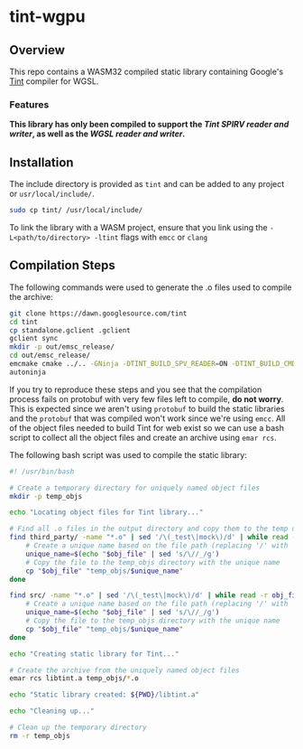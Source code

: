 # tint-wgpu

## Overview
This repo contains a WASM32 compiled static library containing Google's [Tint](https://dawn.googlesource.com/tint) compiler for WGSL.

### Features
**This library has only been compiled to support the *Tint SPIRV reader and writer*, as well as the *WGSL reader and writer*.**

## Installation
The include directory is provided as `tint` and can be added to any project or `usr/local/include/`.

```bash
sudo cp tint/ /usr/local/include/
```

To link the library with a WASM project, ensure that you link using the `-L<path/to/directory> -ltint` flags with `emcc` or `clang`

## Compilation Steps
The following commands were used to generate the .o files used to compile the archive:
```bash
git clone https://dawn.googlesource.com/tint
cd tint
cp standalone.gclient .gclient
gclient sync
mkdir -p out/emsc_release/
cd out/emsc_release/
emcmake cmake ../.. -GNinja -DTINT_BUILD_SPV_READER=ON -DTINT_BUILD_CMD_TOOLS=ON -DTINT_BUILD_HLSL_READER=OFF -DTINT_BUILD_GLSL_READER=OFF -DTINT_BUILD_MSL_WRITER=OFF -DTINT_BUILD_TESTS=OFF -DCMAKE_BUILD_TYPE=Release
autoninja
```

If you try to reproduce these steps and you see that the compilation process fails on protobuf with very few files left to compile, **do not worry**. This is expected since we aren't using `protobuf` to build the static libraries and the `protobuf` that was compiled won't work since we're using `emcc`. All of the object files needed to build Tint for web exist so we can use a bash script to collect all the object files and create an archive using `emar rcs`.

The following bash script was used to compile the static library:

```bash
#! /usr/bin/bash

# Create a temporary directory for uniquely named object files
mkdir -p temp_objs

echo "Locating object files for Tint library..."

# Find all .o files in the output directory and copy them to the temp directory
find third_party/ -name "*.o" | sed '/\(_test\|mock\)/d' | while read -r obj_file; do
    # Create a unique name based on the file path (replacing '/' with '_')
    unique_name=$(echo "$obj_file" | sed 's/\//_/g')
    # Copy the file to the temp_objs directory with the unique name
    cp "$obj_file" "temp_objs/$unique_name"
done

find src/ -name "*.o" | sed '/\(_test\|mock\)/d' | while read -r obj_file; do
    # Create a unique name based on the file path (replacing '/' with '_')
    unique_name=$(echo "$obj_file" | sed 's/\//_/g')
    # Copy the file to the temp_objs directory with the unique name
    cp "$obj_file" "temp_objs/$unique_name"
done

echo "Creating static library for Tint..."

# Create the archive from the uniquely named object files
emar rcs libtint.a temp_objs/*.o

echo "Static library created: ${PWD}/libtint.a"

echo "Cleaning up..."

# Clean up the temporary directory
rm -r temp_objs
```
